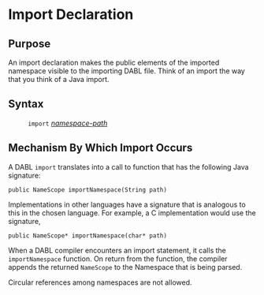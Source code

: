 # Import Declaration

## Purpose

An import declaration makes the public elements of the imported namespace visible
to the importing DABL file. Think of an import the way that you think of a
Java import.

## Syntax

<dl>
<dd><code>import</code> <i><a href="namespace_path.md">namespace-path</a></i></dd>
</dl>

## Mechanism By Which Import Occurs

A DABL `import` translates into a call to function that has the following Java
signature:
```
public NameScope importNamespace(String path)
```
Implementations in other languages have a signature that is analogous to
this in the chosen language. For example, a C implementation would use the
signature,
```
public NameScope* importNamespace(char* path)
```

When a DABL compiler encounters an import statement, it calls the `importNamespace`
function. On return from the function, the compiler appends the returned
`NameScope` to the Namespace that is being parsed.

Circular references among namespaces are not allowed.
